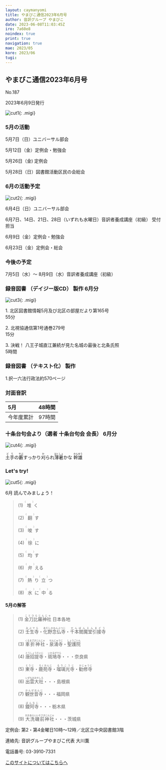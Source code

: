 ```yaml
---
layout: caymanyomi
title: やまびこ通信2023年6月号
author: 音訳グループ やまびこ
date: 2023-06-08T11:03:45Z
iro: 7a60e8
noindex: true
print: true
navigation: true
mae: 2023/05
kore: 2023/06
tugi: 
---
```



## <span data-dur="4.226" data-begin="2.750" id="xmri_0001" markdown="1"> やまびこ通信2023年6月号</span>

<span data-dur="2.600" data-begin="6.976" id="xmri_0002" markdown="1">No.187</span>

<span data-dur="5.029" data-begin="9.576" id="xmri_0003" markdown="1">2023年6月9日発行</span>

![cut1](media/06/cut1.png){: .migi}

### <span data-dur="2.870" data-begin="20.911" id="xmri_0007" markdown="1"> 5月の活動</span>

<span data-dur="1.978" data-begin="23.781" id="xmri_0008" markdown="1">5月7日（日）</span><span data-dur="2.504" data-begin="25.759" id="xmri_0009" markdown="1">ユニバーサル部会</span>

<span data-dur="2.213" data-begin="28.263" id="xmri_000A" markdown="1">5月12日（金）</span><span data-dur="2.986" data-begin="30.476" id="xmri_000B" markdown="1">定例会・勉強会</span>

<span data-dur="2.425" data-begin="33.462" id="xmri_000C" markdown="1">5月26日（金)</span> <span data-dur="2.055" data-begin="35.887" id="xmri_000D" markdown="1">定例会</span>

<span data-dur="2.514" data-begin="37.942" id="xmri_000E" markdown="1">5月28日（日）</span><span data-dur="5.182" data-begin="40.456" id="xmri_000F" markdown="1">図書館活動区民の会総会</span>

### <span data-dur="2.593" data-begin="45.638" id="xmri_0010" markdown="1"> 6月の活動予定</span>

![cut2](media/06/cut2.png){: .migi}

<span data-dur="2.066" data-begin="49.381" id="xmri_0012" markdown="1">6月4日（日）</span><span data-dur="2.504" data-begin="51.447" id="xmri_0013" markdown="1">ユニバーサル部会</span>

<span data-dur="1.514" data-begin="53.951" id="xmri_0014" markdown="1">6月7日、</span><span data-dur="1.211" data-begin="55.465" id="xmri_0015" markdown="1">14日、</span><span data-dur="1.519" data-begin="56.676" id="xmri_0016" markdown="1">21日、</span><span data-dur="1.533" data-begin="58.195" id="xmri_0017" markdown="1">28日</span><span data-dur="1.639" data-begin="59.728" id="xmri_0018" markdown="1">（いずれも水曜日）</span><span data-dur="4.666" data-begin="61.367" id="xmri_0019" markdown="1">音訳者養成講座<span class="infty_silent">（</span>初級<span class="infty_silent">）</span> 受付 担当</span>

<span data-dur="2.177" data-begin="66.033" id="xmri_001A" markdown="1">6月9日（金）</span><span data-dur="2.986" data-begin="68.210" id="xmri_001B" markdown="1">定例会・勉強会</span>

<span data-dur="2.557" data-begin="71.196" id="xmri_001C" markdown="1">6月23日（金）</span><span data-dur="4.177" data-begin="73.753" id="xmri_001D" markdown="1">定例会・総会</span>

### <span data-dur="2.629" data-begin="77.930" id="xmri_001E" markdown="1"> 今後の予定</span>

<span data-dur="4.274" data-begin="80.559" id="xmri_001F" markdown="1">7月5日（水）～ 8月9日（水）</span><span data-dur="4.692" data-begin="84.833" id="xmri_0020" markdown="1">音訳者養成講座<span class="infty_silent">（</span>初級）</span>

### <span data-dur="5.646" data-begin="89.525" id="xmri_0021" markdown="1"> 録音図書<span class="infty_silent"> （</span>デイジー版CD<span class="infty_silent">） </span>製作 6月分</span>

![cut3](media/06/cut3.png){: .migi}

<span data-dur=".815" data-begin="99.340" id="xmri_0024" markdown="1">1.</span> <span data-dur="5.396" data-begin="100.155" id="xmri_0025" markdown="1">北区図書館情報5月及び北区の部屋だより第165号</span>  
<span data-dur="1.846" data-begin="105.551" id="xmri_0026" markdown="1">55分</span>

<span data-dur=".704" data-begin="107.397" id="xmri_0027" markdown="1">2.</span> <span data-dur="4.323" data-begin="108.101" id="xmri_0028" markdown="1">北視協通信第1号通巻279号</span>  
<span data-dur="1.654" data-begin="112.424" id="xmri_0029" markdown="1">15分</span>

<span data-dur=".871" data-begin="114.078" id="xmri_002A" markdown="1">3.</span> <span data-dur="2.127" data-begin="114.949" id="xmri_002B" markdown="1">決戦<span class="infty_silent">！</span> 八王子城</span><span data-dur="4.313" data-begin="117.076" id="xmri_002C" markdown="1">直江兼続が見た名城の最後と北条氏照</span>  
<span data-dur="3.349" data-begin="121.389" id="xmri_002D" markdown="1">5時間</span>

### <span data-dur="4.239" data-begin="124.738" id="xmri_002E" markdown="1"> 録音図書<span class="infty_silent"> （</span>テキスト化<span class="infty_silent">） </span>製作</span>

<span data-dur=".816" data-begin="128.977" id="xmri_002F" markdown="1">1.</span><span data-dur="6.402" data-begin="129.793" id="xmri_0030" markdown="1">択一六法行政法約570ページ</span>

### <span data-dur="2.666" data-begin="136.195" id="xmri_0031" markdown="1"> 対面音訳</span>

<span data-dur="1.047" data-begin="138.861" id="xmri_0032" markdown="1">5月</span>|<span data-dur="2.505" data-begin="139.908" id="xmri_0033" markdown="1">48時間</span>
|:---|---:|
<span data-dur="1.591" data-begin="142.413" id="xmri_0034" markdown="1">今年度累計</span>|<span data-dur="3.903" data-begin="144.004" id="xmri_0035" markdown="1">97時間</span>

### <span data-dur="1.791" data-begin="147.907" id="xmri_0036" markdown="1"> 十条台句会より</span><span data-dur="3.039" data-begin="149.698" id="xmri_0037" markdown="1">（選者 十条台句会 会長）</span> <span data-dur="1.800" data-begin="152.737" id="xmri_0038" markdown="1">6月分</span>

![cut4](media/06/cut4.png){: .migi}

<span data-dur="7.762" data-begin="155.687" id="xmri_003A" markdown="1"><ruby>土手<rp>(</rp><rt>どて</rt><rp>)</rp></ruby>の<ruby>藪<rp>(</rp><rt>やぶ</rt><rp>)</rp></ruby>すっかり<ruby>刈<rp>(</rp><rt>か</rt><rp>)</rp></ruby>られ<ruby>薄暑<rp>(</rp><rt>はくしょ</rt><rp>)</rp></ruby>かな
<span class="haigo" data-dur="3.272" data-begin="163.449" id="xmri_003B" markdown="1"><ruby>幹雄<rp>(</rp><rt>かんゆう</rt><rp>)</rp></ruby></span>

### <span data-dur=".500" data-begin="166.721" id="xmri_003C" markdown="1"></span> <span data-dur="2.340" data-begin="167.221" id="xmri_003D" markdown="1">Let&apos;s try!</span>

![cut5](media/06/cut5.png){: .migi}

<span data-dur="4.272" data-begin="171.411" id="xmri_003F" markdown="1">6月 読んでみましょう！</span>

<blockquote markdown="1">

<span class="infty_silent">(1) <ruby>堆<rp>(</rp><rt>（　　　）</rt><rp>)</rp></ruby>く</span>

<span class="infty_silent">(2) <ruby>翻<rp>(</rp><rt>（　　　）</rt><rp>)</rp></ruby>す</span>

<span class="infty_silent">(3) <ruby>唆<rp>(</rp><rt>（　　　）</rt><rp>)</rp></ruby>す</span>

<span class="infty_silent">(4) <ruby>徐<rp>(</rp><rt>（　　　）</rt><rp>)</rp></ruby>に</span>

<span class="infty_silent">(5) <ruby>均<rp>(</rp><rt>（　　　）</rt><rp>)</rp></ruby>す</span>

<span class="infty_silent">(6) <ruby>弁<rp>(</rp><rt>（　　　）</rt><rp>)</rp></ruby>える</span>

<span class="infty_silent">(7) <ruby>熱<rp>(</rp><rt>（　　　）</rt><rp>)</rp></ruby>り<ruby>立<rp>(</rp><rt>（　　　）</rt><rp>)</rp></ruby>つ</span>

<span class="infty_silent">(8) <ruby>水<rp>(</rp><rt>（　　　）</rt><rp>)</rp></ruby>に<ruby>中<rp>(</rp><rt>（　　　）</rt><rp>)</rp></ruby>る</span>

</blockquote>

#### <span data-dur="2.843" data-begin="180.208" id="xmri_0041" markdown="1"> 5月の解答</span>

<blockquote markdown="1">

<span data-dur="1.177" data-begin="183.051" id="xmri_0042" markdown="1">(1)</span> <span data-dur="2.950" data-begin="184.228" id="xmri_0043" markdown="1"><ruby>金刀比羅神社<rp>(</rp><rt>ことひらじんじゃ</rt><rp>)</rp></ruby> 日本各地</span>

<span data-dur="1.017" data-begin="187.178" id="xmri_0044" markdown="1">(2)</span> <span data-dur="4.577" data-begin="188.195" id="xmri_0045" markdown="1"><ruby>壬生寺<rp>(</rp><rt>みぶでら</rt><rp>)</rp></ruby>・<ruby>化野念仏寺<rp>(</rp><rt>あだしのねんぶつじ</rt><rp>)</rp></ruby>・<ruby>千本閻魔堂引接寺<rp>(</rp><rt>せんぼんえんまどう</rt><rp>)</rp></ruby></span>

<span data-dur="1.144" data-begin="192.772" id="xmri_0046" markdown="1">(3)</span> <span data-dur="3.740" data-begin="193.916" id="xmri_0047" markdown="1"><ruby>車折神社<rp>(</rp><rt>くるまざきじんじゃ</rt><rp>)</rp></ruby>・<ruby>泉涌寺<rp>(</rp><rt>せんにゅうじ</rt><rp>)</rp></ruby>・<ruby>聖護院<rp>(</rp><rt>しょうごいん</rt><rp>)</rp></ruby></span>

<span data-dur="1.119" data-begin="197.656" id="xmri_0048" markdown="1">(4)</span> <span data-dur="3.411" data-begin="198.775" id="xmri_0049" markdown="1"><ruby>唐招提寺<rp>(</rp><rt>とうしょうだいじ</rt><rp>)</rp></ruby>・<ruby>斑鳩寺<rp>(</rp><rt>いかるがでら</rt><rp>)</rp></ruby>・・・奈良県</span>

<span data-dur="1.046" data-begin="202.186" id="xmri_004A" markdown="1">(5)</span> <span data-dur="3.814" data-begin="203.232" id="xmri_004B" markdown="1"><ruby>東寺<rp>(</rp><rt>とうじ</rt><rp>)</rp></ruby>・<ruby>鹿苑寺<rp>(</rp><rt>ろくおんじ</rt><rp>)</rp></ruby>・<ruby>瑠璃光寺<rp>(</rp><rt>るりこうじ</rt><rp>)</rp></ruby>・<ruby>勧修寺<rp>(</rp><rt>かじゅうじ</rt><rp>)</rp></ruby></span>

<span data-dur="1.177" data-begin="207.046" id="xmri_004C" markdown="1">(6)</span> <span data-dur="2.894" data-begin="208.223" id="xmri_004D" markdown="1"><ruby>出雲大社<rp>(</rp><rt>いずもおおやしろ</rt><rp>)</rp></ruby>・・・島根県</span>

<span data-dur="1.171" data-begin="211.117" id="xmri_004E" markdown="1">(7)</span> <span data-dur="2.691" data-begin="212.288" id="xmri_004F" markdown="1"><ruby>観世音寺<rp>(</rp><rt>かんぜおんじ</rt><rp>)</rp></ruby>・・・福岡県</span>

<span data-dur="1.211" data-begin="214.979" id="xmri_0050" markdown="1">(8)</span> <span data-dur="2.413" data-begin="216.190" id="xmri_0051" markdown="1"><ruby>鑁阿寺<rp>(</rp><rt>ばんなじ</rt><rp>)</rp></ruby>・・・栃木県</span>

<span data-dur="1.197" data-begin="218.603" id="xmri_0052" markdown="1">(9)</span> <span data-dur="3.336" data-begin="219.800" id="xmri_0053" markdown="1"><ruby>大洗磯前神社<rp>(</rp><rt>おおあらいいそさきじんじゃ</rt><rp>)</rp></ruby>・・・茨城県</span>

</blockquote>

<span data-dur="1.205" data-begin="223.136" id="xmri_0054" markdown="1">定例会:</span> <span data-dur="3.237" data-begin="224.341" id="xmri_0055" markdown="1">第2・第4金曜日10時～12時</span><span data-dur="3.047" data-begin="227.578" id="xmri_0056" markdown="1">／北区立中央図書館3階</span>

<span data-dur="1.319" data-begin="230.625" id="xmri_0057" markdown="1">連絡先:</span> <span data-dur="3.965" data-begin="231.944" id="xmri_0058" markdown="1">音訳グループやまびこ代表 大川薫</span>

<span data-dur="1.409" data-begin="235.909" id="xmri_0059" markdown="1">電話番号:</span> <span data-dur="4.305" data-begin="237.318" id="xmri_005A" markdown="1">03-3910-7331</span>

<a href="mailto:ymbk2016ml@gmail.com?Subject=やまびこウェブサイトについて" data-dur="5.230" data-begin="241.623" id="xmri_005B" markdown="1">このサイトについてはこちらへ</a>


